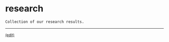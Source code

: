 # research

    Collection of our research results.


***
<sub>[(edit)](https://github.com/peermusic/planning/edit/master/README.md)</sub>
